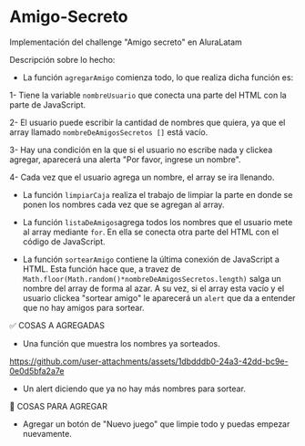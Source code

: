 # Amigo-Secreto
Implementación del challenge "Amigo secreto" en AluraLatam

Descripción sobre lo hecho:

- La función ```agregarAmigo``` comienza todo, lo que realiza dicha función es:

1- Tiene la variable ```nombreUsuario``` que conecta una parte del HTML con la parte de JavaScript.

2- El usuario puede escribir la cantidad de nombres que quiera, ya que el array llamado ```nombreDeAmigosSecretos []``` está vacío.

3- Hay una condición en la que si el usuario no escribe nada y clickea agregar, aparecerá una alerta "Por favor, ingrese un nombre".

4- Cada vez que el usuario agrega un nombre, el array se ira llenando.

- La función ```limpiarCaja``` realiza el trabajo de limpiar la parte en donde se ponen los nombres cada vez que se agregan al array.

- La función ```listaDeAmigos```agrega todos los nombres que el usuario mete al array mediante ```for```. En ella se conecta otra parte del HTML con el código de JavaScript.

- La función ```sortearAmigo``` contiene la última conexión de JavaScript a HTML. Esta función hace que, a travez de ```Math.floor(Math.random()*nombreDeAmigosSecretos.length)``` salga un nombre del array de forma al azar. A su vez, si el array esta vacío y el usuario clickea "sortear amigo" le aparecerá un ```alert``` que da a entender que no hay amigos para sortear.

✅ COSAS A AGREGADAS
- Una función que muestra los nombres ya sorteados.

https://github.com/user-attachments/assets/1dbdddb0-24a3-42dd-bc9e-0e0d5bfa2a7e


- Un alert diciendo que ya no hay más nombres para sortear.

📌 COSAS PARA AGREGAR
- Agregar un botón de "Nuevo juego" que limpie todo y puedas empezar nuevamente.
